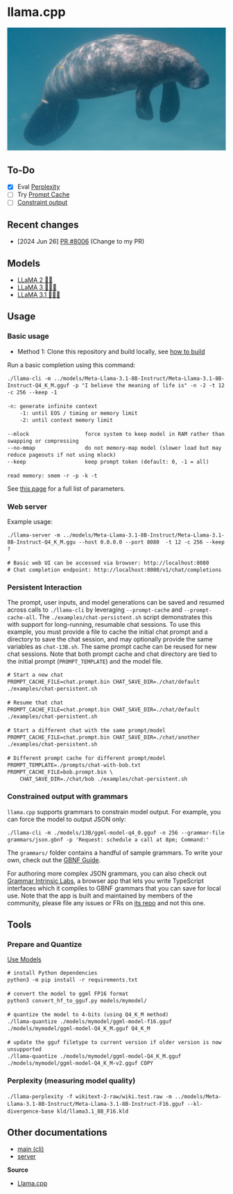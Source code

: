 # llama.cpp

![Manatee](./photoes/pexels-koji-kamei-4766707-scaled-e1687878979926-1280x720.jpg)

## To-Do
- [x] Eval [Perplexity](#perplexity-measuring-model-quality)
- [ ] Try [Prompt Cache](#persistent-interaction)
- [ ] [Constraint output](#constrained-output-with-grammars)

## Recent changes

- [2024 Jun 26] [PR #8006](https://github.com/ggerganov/llama.cpp/pull/8006) (Change to my PR)

## Models

- [LLaMA 2 🦙🦙](https://huggingface.co/meta-llama/Llama-2-7b-chat-hf)
- [LLaMA 3 🦙🦙🦙](https://huggingface.co/meta-llama/Meta-Llama-3-8B)
- [LLaMA 3.1 🦙🦙🦙](https://huggingface.co/meta-llama/Meta-Llama-3.1-8B-Instruct)

## Usage

### Basic usage

- Method 1: Clone this repository and build locally, see [how to build](./docs/build.md)

Run a basic completion using this command:

    ./llama-cli -m ../models/Meta-Llama-3.1-8B-Instruct/Meta-Llama-3.1-8B-Instruct-Q4_K_M.gguf -p "I believe the meaning of life is" -n -2 -t 12 -c 256 --keep -1

    -n: generate infinite context
        -1: until EOS / timing or memory limit
        -2: until context memory limit

    --mlock                  force system to keep model in RAM rather than swapping or compressing
    --no-mmap                do not memory-map model (slower load but may reduce pageouts if not using mlock)  
    --keep                   keep prompt token (default: 0, -1 = all)

    read memory: smem -r -p -k -t

See [this page](https://github.com/ggerganov/llama.cpp/blob/master/examples/main/README.md) for a full list of parameters.

### Web server

Example usage:

    ./llama-server -m ../models/Meta-Llama-3.1-8B-Instruct/Meta-Llama-3.1-8B-Instruct-Q4_K_M.ggu --host 0.0.0.0 --port 8080  -t 12 -c 256 --keep ?

    # Basic web UI can be accessed via browser: http://localhost:8080
    # Chat completion endpoint: http://localhost:8080/v1/chat/completions

### Persistent Interaction

The prompt, user inputs, and model generations can be saved and resumed across calls to `./llama-cli` by leveraging `--prompt-cache` and `--prompt-cache-all`. The `./examples/chat-persistent.sh` script demonstrates this with support for long-running, resumable chat sessions. To use this example, you must provide a file to cache the initial chat prompt and a directory to save the chat session, and may optionally provide the same variables as `chat-13B.sh`. The same prompt cache can be reused for new chat sessions. Note that both prompt cache and chat directory are tied to the initial prompt (`PROMPT_TEMPLATE`) and the model file.

    # Start a new chat
    PROMPT_CACHE_FILE=chat.prompt.bin CHAT_SAVE_DIR=./chat/default ./examples/chat-persistent.sh

    # Resume that chat
    PROMPT_CACHE_FILE=chat.prompt.bin CHAT_SAVE_DIR=./chat/default ./examples/chat-persistent.sh

    # Start a different chat with the same prompt/model
    PROMPT_CACHE_FILE=chat.prompt.bin CHAT_SAVE_DIR=./chat/another ./examples/chat-persistent.sh

    # Different prompt cache for different prompt/model
    PROMPT_TEMPLATE=./prompts/chat-with-bob.txt PROMPT_CACHE_FILE=bob.prompt.bin \
        CHAT_SAVE_DIR=./chat/bob ./examples/chat-persistent.sh

### Constrained output with grammars

`llama.cpp` supports grammars to constrain model output. For example, you can force the model to output JSON only:

    ./llama-cli -m ./models/13B/ggml-model-q4_0.gguf -n 256 --grammar-file grammars/json.gbnf -p 'Request: schedule a call at 8pm; Command:'

The `grammars/` folder contains a handful of sample grammars. To write your own, check out the [GBNF Guide](./grammars/README.md).

For authoring more complex JSON grammars, you can also check out [Grammar Intrinsic Labs](https://grammar.intrinsiclabs.ai/), a browser app that lets you write TypeScript interfaces which it compiles to GBNF grammars that you can save for local use. Note that the app is built and maintained by members of the community, please file any issues or FRs on [its repo](http://github.com/intrinsiclabsai/gbnfgen) and not this one.

## Tools

### Prepare and Quantize
[Use Models](#models)

    # install Python dependencies
    python3 -m pip install -r requirements.txt

    # convert the model to ggml FP16 format
    python3 convert_hf_to_gguf.py models/mymodel/

    # quantize the model to 4-bits (using Q4_K_M method)
    ./llama-quantize ./models/mymodel/ggml-model-f16.gguf ./models/mymodel/ggml-model-Q4_K_M.gguf Q4_K_M

    # update the gguf filetype to current version if older version is now unsupported
    ./llama-quantize ./models/mymodel/ggml-model-Q4_K_M.gguf ./models/mymodel/ggml-model-Q4_K_M-v2.gguf COPY

### Perplexity (measuring model quality)

`./llama-perplexity -f wikitext-2-raw/wiki.test.raw -m ../models/Meta-Llama-3.1-8B-Instruct/Meta-Llama-3.1-8B-Instruct-F16.gguf --kl-divergence-base kld/llama3.1_8B_F16.kld `


## Other documentations

- [main (cli)](https://github.com/ggerganov/llama.cpp/blob/master/examples/main/README.md)
- [server](https://github.com/ggerganov/llama.cpp/blob/master/examples/server/README.md)

**Source**
- [Llama.cpp](https://github.com/ggerganov/llama.cpp)
